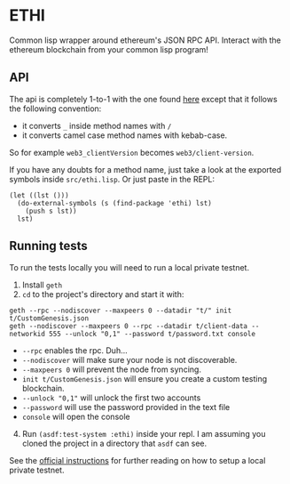 # ETHI

Common lisp wrapper around ethereum's JSON RPC API. Interact with the ethereum blockchain from your common lisp program!

## API

The api is completely 1-to-1 with the one found [here](https://github.com/ethereum/wiki/wiki/JSON-RPC) except that it follows the following convention:

- it converts `_` inside method names with `/`
- it converts camel case method names with kebab-case.

So for example `web3_clientVersion` becomes `web3/client-version`.

If you have any doubts for a method name, just take a look at the exported symbols inside `src/ethi.lisp`. Or just paste in the REPL:

```
(let ((lst ()))
  (do-external-symbols (s (find-package 'ethi) lst)
    (push s lst))
  lst)
```

## Running tests

To run the tests locally you will need to run a local private testnet. 

1) Install `geth`
2) `cd` to the project's directory and start it with:

```
geth --rpc --nodiscover --maxpeers 0 --datadir "t/" init t/CustomGenesis.json
geth --nodiscover --maxpeers 0 --rpc --datadir t/client-data --networkid 555 --unlock "0,1" --password t/password.txt console
```

- `--rpc` enables the rpc. Duh...
- `--nodiscover` will make sure your node is not discoverable.
- `--maxpeers 0` will prevent the node from syncing.
- `init t/CustomGenesis.json` will ensure you create a custom testing blockchain. 
- `--unlock "0,1"` will unlock the first two accounts
- `--password` will use the password provided in the text file
- `console` will open the console

4) Run `(asdf:test-system :ethi)` inside your repl. I am assuming you cloned the project in a directory that `asdf` can see.

See the [official instructions](http://ethdocs.org/en/latest/network/test-networks.html#setting-up-a-local-private-testnet) for further reading on how to setup a local private testnet.
